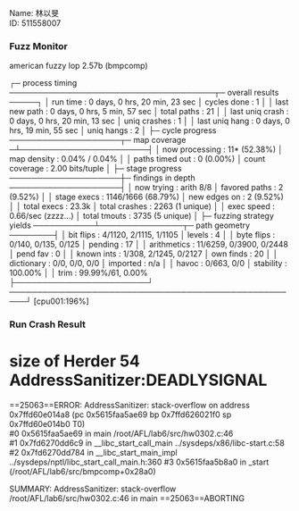 Name: 林以旻  
ID: 511558007

### Fuzz Monitor
  american fuzzy lop 2.57b (bmpcomp)

┌─ process timing ─────────────────────────────────────┬─ overall results ─────┐
│        run time : 0 days, 0 hrs, 20 min, 23 sec      │  cycles done : 1      │
│   last new path : 0 days, 0 hrs, 5 min, 57 sec       │  total paths : 21     │
│ last uniq crash : 0 days, 0 hrs, 20 min, 13 sec      │ uniq crashes : 1      │
│  last uniq hang : 0 days, 0 hrs, 19 min, 55 sec      │   uniq hangs : 2      │
├─ cycle progress ────────────────────┬─ map coverage ─┴───────────────────────┤
│  now processing : 11* (52.38%)      │    map density : 0.04% / 0.04%         │
│ paths timed out : 0 (0.00%)         │ count coverage : 2.00 bits/tuple       │
├─ stage progress ────────────────────┼─ findings in depth ────────────────────┤
│  now trying : arith 8/8             │ favored paths : 2 (9.52%)              │
│ stage execs : 1146/1666 (68.79%)    │  new edges on : 2 (9.52%)              │
│ total execs : 23.3k                 │ total crashes : 2263 (1 unique)        │
│  exec speed : 0.66/sec (zzzz...)    │  total tmouts : 3735 (5 unique)        │
├─ fuzzing strategy yields ───────────┴───────────────┬─ path geometry ────────┤
│   bit flips : 4/1120, 2/1115, 1/1105                │    levels : 4          │
│  byte flips : 0/140, 0/135, 0/125                   │   pending : 17         │
│ arithmetics : 11/6259, 0/3900, 0/2448               │  pend fav : 0          │
│  known ints : 1/308, 2/1245, 0/2127                 │ own finds : 20         │
│  dictionary : 0/0, 0/0, 0/0                         │  imported : n/a        │
│       havoc : 0/663, 0/0                            │ stability : 100.00%    │
│        trim : 99.99%/61, 0.00%                      ├────────────────────────┘
 ─────────────────────────────────────────────────────┘          [cpu001:196%]


### Run Crash Result
size of Herder 54
AddressSanitizer:DEADLYSIGNAL
=================================================================
==25063==ERROR: AddressSanitizer: stack-overflow on address 0x7ffd60e014a8 (pc 0x5615faa5ae69 bp 0x7ffd626021f0 sp 0x7ffd60e014b0 T0)                                                                                                                         
    #0 0x5615faa5ae69 in main /root/AFL/lab6/src/hw0302.c:46                                                                   
    #1 0x7fd6270dd6c9 in __libc_start_call_main ../sysdeps/x86/libc-start.c:58
    #2 0x7fd6270dd784 in __libc_start_main_impl ../sysdeps/nptl/libc_start_call_main.h:360
    #3 0x5615faa5b8a0 in _start (/root/AFL/lab6/src/bmpcomp+0x28a0)

SUMMARY: AddressSanitizer: stack-overflow /root/AFL/lab6/src/hw0302.c:46 in main
==25063==ABORTING


